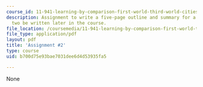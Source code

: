 ```yaml
---
course_id: 11-941-learning-by-comparison-first-world-third-world-cities-fall-2008
description: Assignment to write a five-page outline and summary for a research paper
  two be written later in the course.
file_location: /coursemedia/11-941-learning-by-comparison-first-world-third-world-cities-fall-2008/b700d75e93bae7031dee6d4d53935fa5_MIT11_941f08_assn02.pdf
file_type: application/pdf
layout: pdf
title: 'Assignment #2'
type: course
uid: b700d75e93bae7031dee6d4d53935fa5

---
```

None
